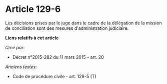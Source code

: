 # Article 129-6

Les décisions prises par le juge dans le cadre de la délégation de la mission de conciliation sont des mesures
d'administration judiciaire.

**Liens relatifs à cet article**

_Créé par_:

  - Décret n°2015-282 du 11 mars 2015 - art. 20

_Anciens textes_:

  - Code de procédure civile - art. 129-5 (T)
